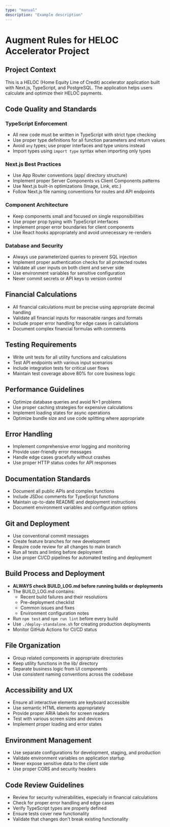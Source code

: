 ```yaml
---
type: "manual"
description: "Example description"
---
```

# Augment Rules for HELOC Accelerator Project

## Project Context
This is a HELOC (Home Equity Line of Credit) accelerator application built with Next.js, TypeScript, and PostgreSQL. The application helps users calculate and optimize their HELOC payments.

## Code Quality and Standards

### TypeScript Enforcement
- All new code must be written in TypeScript with strict type checking
- Use proper type definitions for all function parameters and return values
- Avoid `any` types; use proper interfaces and type unions instead
- Import types using `import type` syntax when importing only types

### Next.js Best Practices
- Use App Router conventions (app/ directory structure)
- Implement proper Server Components vs Client Components patterns
- Use Next.js built-in optimizations (Image, Link, etc.)
- Follow Next.js file naming conventions for routes and API endpoints

### Component Architecture
- Keep components small and focused on single responsibilities
- Use proper prop typing with TypeScript interfaces
- Implement proper error boundaries for client components
- Use React hooks appropriately and avoid unnecessary re-renders

### Database and Security
- Always use parameterized queries to prevent SQL injection
- Implement proper authentication checks for all protected routes
- Validate all user inputs on both client and server side
- Use environment variables for sensitive configuration
- Never commit secrets or API keys to version control

## Financial Calculations
- All financial calculations must be precise using appropriate decimal handling
- Validate all financial inputs for reasonable ranges and formats
- Include proper error handling for edge cases in calculations
- Document complex financial formulas with comments

## Testing Requirements
- Write unit tests for all utility functions and calculations
- Test API endpoints with various input scenarios
- Include integration tests for critical user flows
- Maintain test coverage above 80% for core business logic

## Performance Guidelines
- Optimize database queries and avoid N+1 problems
- Use proper caching strategies for expensive calculations
- Implement loading states for async operations
- Optimize bundle size and use code splitting where appropriate

## Error Handling
- Implement comprehensive error logging and monitoring
- Provide user-friendly error messages
- Handle edge cases gracefully without crashes
- Use proper HTTP status codes for API responses

## Documentation Standards
- Document all public APIs and complex functions
- Include JSDoc comments for TypeScript functions
- Maintain up-to-date README and deployment instructions
- Document environment variables and configuration options

## Git and Deployment
- Use conventional commit messages
- Create feature branches for new development
- Require code review for all changes to main branch
- Run all tests and linting before deployment
- Use proper CI/CD pipelines for automated testing and deployment

## Build Process and Deployment
- **ALWAYS check BUILD_LOG.md before running builds or deployments**
- The BUILD_LOG.md contains:
  - Recent build failures and their resolutions
  - Pre-deployment checklist
  - Common issues and fixes
  - Environment configuration notes
- Run `npm test` and `npm run lint` before every build
- Use `./deploy-standalone.sh` for creating production deployments
- Monitor GitHub Actions for CI/CD status

## File Organization
- Group related components in appropriate directories
- Keep utility functions in the lib/ directory
- Separate business logic from UI components
- Use consistent naming conventions across the codebase

## Accessibility and UX
- Ensure all interactive elements are keyboard accessible
- Use semantic HTML elements appropriately
- Provide proper ARIA labels for screen readers
- Test with various screen sizes and devices
- Implement proper loading and error states

## Environment Management
- Use separate configurations for development, staging, and production
- Validate environment variables on application startup
- Never expose sensitive data to the client side
- Use proper CORS and security headers

## Code Review Guidelines
- Review for security vulnerabilities, especially in financial calculations
- Check for proper error handling and edge cases
- Verify TypeScript types are properly defined
- Ensure tests cover new functionality
- Validate that changes don't break existing functionality


